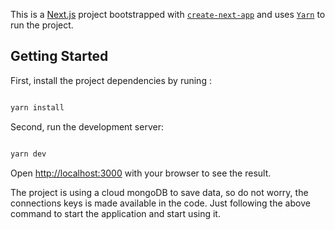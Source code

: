 This is a [Next.js](https://nextjs.org/) project bootstrapped with [`create-next-app`](https://github.com/vercel/next.js/tree/canary/packages/create-next-app) and uses [`Yarn`](https://yarnpkg.com) to run the project.

## Getting Started

First, install the project dependencies by runing :

```bash

yarn install

```

Second, run the development server:

```bash

yarn dev

```

Open [http://localhost:3000](http://localhost:3000) with your browser to see the result.


The project is using a cloud mongoDB to save data, so do not worry, the connections keys is made available in the code. Just following the above command to start the application and start using it.
